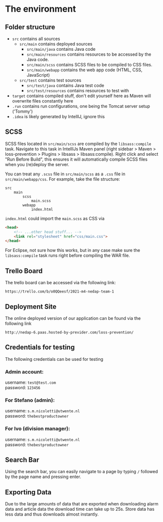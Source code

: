 # The environment

## Folder structure

- `src` contains all sources
    - `src/main` contains deployed sources
        - `src/main/java` contains Java code
        - `src/main/resources` contains resources to be accessed by the Java code.
        - `src/main/scss` contains SCSS files to be compiled to CSS files.
        - `src/main/webapp` contains the web app code (HTML, CSS, JavaScript)
    - `src/test` contains test sources
        - `src/test/java` contains Java test code
        - `src/test/resources` contains resources to test with
- `target` contains compiled stuff, don't edit yourself here as Maven will overwrite files constantly here
- `.run` contains run configurations, one being the Tomcat server setup ('Tommy')
- `.idea` is likely generated by IntellIJ, ignore this

## SCSS

SCSS files located in `src/main/scss` are compiled by the `libsass:compile` task. Navigate to this task in IntellIJs
Maven panel (right sidebar > Maven > loss-prevention > Plugins > libsass > libsass:compile). Right click and select "Run
Before Build", this ensures it will automatically compile SCSS files when you (re)deploy the server.

You can treat any `.scss` file in `src/main/scss` as a `.css` file in `src/main/webapp/css`. For example, take the file
structure:

```
src
    main
        scss
            main.scss
        webapp
            index.html
```

`index.html` could import the `main.scss` as CSS via

```html
<head>
    <!-- ...other head stuff... -->
    <link rel="stylesheet" href="css/main.css">
</head>
```

For Eclipse, not sure how this works, but in any case make sure the `libsass:compile` task runs right before compiling
the WAR file.


## Trello Board
The trello board can be accessed via the following link:

`https://trello.com/b/o0QQeesf/2021-m4-nedap-team-1`

## Deployment Site
The online deployed version of our application can be found via the following link

`http://nedap-6.paas.hosted-by-previder.com/loss-prevention/`

## Credentials for testing
The following credentials can be used for testing

### Admin account:
username: `test@test.com`\
password: `123456`

### For Stefano (admin):
username: `s.m.nicoletti@utwente.nl` \
password: `thebestproductowner`

### For Ivo (division manager):
username: `s.m.nicoletti@utwente.nl` \
password: `thebestproductowner`

## Search Bar
Using the search bar, you can easily navigate to a page by typing `/` 
followed by the page name and pressing enter.

## Exporting Data
Due to the large amounts of data that are exported when downloading 
alarm data and article data the download time can take up to 25s. Store data has less data and thus downloads almost instantly.


